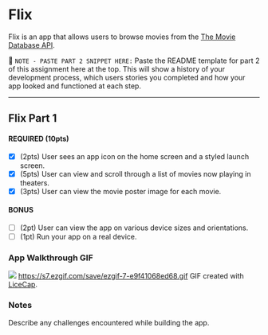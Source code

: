 # Flix

Flix is an app that allows users to browse movies from the [The Movie Database API](http://docs.themoviedb.apiary.io/#).

📝 `NOTE - PASTE PART 2 SNIPPET HERE:` Paste the README template for part 2 of this assignment here at the top. This will show a history of your development process, which users stories you completed and how your app looked and functioned at each step.

---

## Flix Part 1


#### REQUIRED (10pts)
- [x] (2pts) User sees an app icon on the home screen and a styled launch screen.
- [x] (5pts) User can view and scroll through a list of movies now playing in theaters.
- [x] (3pts) User can view the movie poster image for each movie.

#### BONUS
- [ ] (2pt) User can view the app on various device sizes and orientations.
- [ ] (1pt) Run your app on a real device.

### App Walkthrough GIF

![](https://s7.ezgif.com/save/ezgif-7-e9f41068ed68.gif)
https://s7.ezgif.com/save/ezgif-7-e9f41068ed68.gif
GIF created with [LiceCap](https://s7.ezgif.com/save/ezgif-7-e9f41068ed68.gif).

### Notes
Describe any challenges encountered while building the app.
